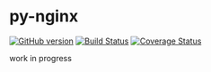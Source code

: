 py-nginx
=============

[![GitHub version](https://badge.fury.io/gh/vvojvoda%2Fpy-nginx.svg)](http://badge.fury.io/gh/vvojvoda%2Fpy-nginx)
[![Build Status](https://travis-ci.org/vvojvoda/py-nginx.png?branch=master)](https://travis-ci.org/vvojvoda/py-nginx)
[![Coverage Status](https://coveralls.io/repos/vvojvoda/py-nginx/badge.png?branch=master)](https://coveralls.io/r/vvojvoda/py-nginx?branch=master)

work in progress
